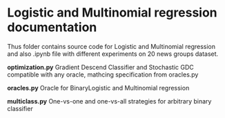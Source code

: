 # Logistic and Multinomial regression documentation

Thus folder contains source code for Logistic and Multinomial regression and also .ipynb file with different experiments
on 20 news groups dataset.

__optimization.py__
Gradient Descend Classifier and Stochastic GDC compatible with any oracle, mathcing specification from oracles.py

__oracles.py__
Oracle for BinaryLogistic and Multinomial regression

__multiclass.py__
One-vs-one and one-vs-all strategies for arbitrary binary classifier
